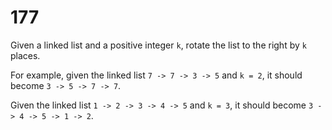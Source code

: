 [_metadata_:number]:-      "177"
[_metadata_:difficulty]:-  "Easy"
[_metadata_:asker]:-       "Airbnb"
[_metadata_:tags]:-        "linked-list"

# 177

Given a linked list and a positive integer `k`, rotate the list to the right by `k` places.

For example, given the linked list `7 -> 7 -> 3 -> 5` and `k = 2`, it should become `3 -> 5 -> 7 -> 7`.

Given the linked list `1 -> 2 -> 3 -> 4 -> 5` and `k = 3`, it should become `3 -> 4 -> 5 -> 1 -> 2`.
